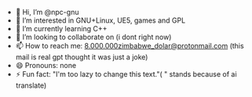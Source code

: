 - 👋 Hi, I’m @npc-gnu
- 👀 I’m interested in GNU+Linux, UE5, games and GPL 
- 🌱 I’m currently learning C++
- 💞️ I’m looking to collaborate on (i dont right now)
- 📫 How to reach me: 8.000.000zimbabwe_dolar@protonmail.com (this mail is real gpt thought it was just a joke)
- 😄 Pronouns: none
- ⚡ Fun fact: "I'm too lazy to change this text."( " stands because of ai translate)

<!---
npc-gnu/npc-gnu is a ✨ special ✨ repository because its `README.md` (this file) appears on your GitHub profile.
You can click the Preview link to take a look at your changes.
--->
